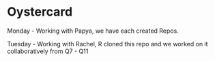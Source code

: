 # Oystercard

Monday - Working with Papya, we have each created Repos.

Tuesday - Working with Rachel, R cloned this repo and we worked on it collaboratively from Q7 - Q11
